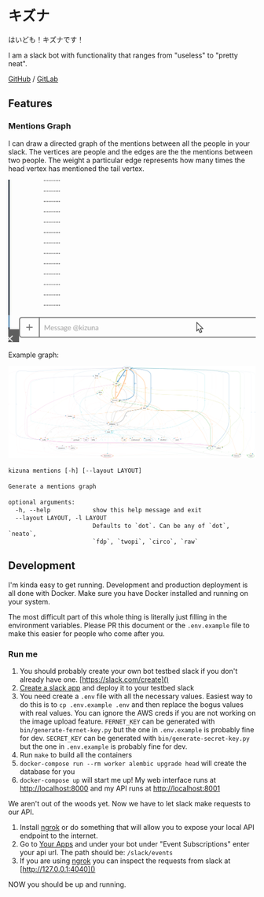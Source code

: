 # キズナ

はいども！キズナです！

I am a slack bot with functionality that ranges from "useless" to "pretty neat".

[GitHub](https://github.com/austinpray/kizuna) / [GitLab](https://gitlab.com/austinpray/kizuna)

## Features

### Mentions Graph

I can draw a directed graph of the mentions between all the people in your
slack. The vertices are people and the edges are the the mentions between two
people. The weight a particular edge represents how many times the head vertex
has mentioned the tail vertex.

![mentions demo](static/images/kizuna_mentions_demo.gif)

Example graph:

![mentions example](static/images/graph_example.png)


<!-- begin kizuna mentions help -->
```
kizuna mentions [-h] [--layout LAYOUT]

Generate a mentions graph

optional arguments:
  -h, --help            show this help message and exit
  --layout LAYOUT, -l LAYOUT
                        Defaults to `dot`. Can be any of `dot`, `neato`,
                        `fdp`, `twopi`, `circo`, `raw`
```
<!-- end kizuna mentions help -->

## Development

I'm kinda easy to get running. Development and production deployment is all
done with Docker. Make sure you have Docker installed and running on your
system.

The most difficult part of this whole thing is literally just filling in the
environment variables. Please PR this document or the `.env.example` file to
make this easier for people who come after you.

### Run me

1. You should probably create your own bot testbed slack if you don't already
   have one. [https://slack.com/create]()
1. [Create a slack app](https://api.slack.com/apps) and deploy it to your testbed slack
2. You need create a `.env` file with all the necessary values. Easiest way to
   do this is to `cp .env.example .env` and then replace the bogus values with
   real values. You can ignore the AWS creds if you are not working on the
   image upload feature. `FERNET_KEY` can be generated with
   `bin/generate-fernet-key.py` but the one in `.env.example` is probably fine
   for dev. `SECRET_KEY` can be generated with `bin/generate-secret-key.py` but
   the one in `.env.example` is probably fine for dev.
3. Run `make` to build all the containers
4. `docker-compose run --rm worker alembic upgrade head` will create the
   database for you
5. `docker-compose up` will start me up! My web interface runs at
   [http://localhost:8000]() and my API runs at [http://localhost:8001]()


We aren't out of the woods yet. Now we have to let slack make requests to our API.

1. Install [ngrok][] or do something that will allow you to expose your local
   API endpoint to the internet.
2. Go to [Your Apps](https://api.slack.com/apps) and under your bot under
   "Event Subscriptions" enter your api url. The path should be:
   `/slack/events`
3. If you are using [ngrok][] you can inspect the requests from slack at
   [http://127.0.0.1:4040]()

NOW you should be up and running.

[ngrok]: https://ngrok.com/

